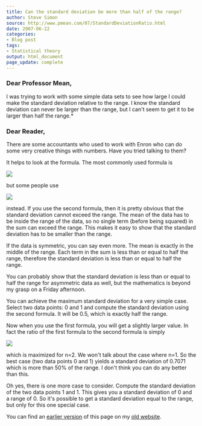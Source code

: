 ```yaml
---
title: Can the standard deviation be more than half of the range?
author: Steve Simon
source: http://www.pmean.com/07/StandardDeviationRatio.html
date: 2007-06-22
categories:
- Blog post
tags:
- Statistical theory
output: html_document
page_update: complete
---
```


### Dear Professor Mean,

I was trying to work with some simple data sets to see how large I could make the standard deviation relative to the range. I know the standard deviation can never be larger than the range, but I can't seem to get it to be larger than half the range.*

### Dear Reader,

There are some accountants who used to work with Enron who can do some very creative things with numbers. Have you tried talking to them?

It helps to look at the formula. The most commonly used formula is

![](http://www.pmean.com/new-images/07/StandardDeviationRatio01.gif)

but some people use

![](http://www.pmean.com/new-images/07/StandardDeviationRatio02.gif)

instead. If you use the second formula, then it is pretty obvious that the standard deviation cannot exceed the range. The mean of the data has to be inside the range of the data, so no single term (before being squared) in the sum can exceed the range. This makes it easy to show that the standard deviation has to be smaller than the range.

If the data is symmetric, you can say even more. The mean is exactly in the middle of the range. Each term in the sum is less than or equal to half the range, therefore the standard deviation is less than or equal to half the range.

You can probably show that the standard deviation is less than or equal to half the range for asymmetric data as well, but the mathematics is beyond my grasp on a Friday afternoon.

You can achieve the maximum standard deviation for a very simple case. Select two data points: 0 and 1 and compute the standard deviation using the second formula. It will be 0.5, which is exactly half the range.

Now when you use the first formula, you will get a slightly larger value. In fact the ratio of the first formula to the second formula is simply

![](http://www.pmean.com/new-images/07/StandardDeviationRatio03.gif)

which is maximized for n=2. We won't talk about the case where n=1. So the best case (two data points 0 and 1) yields a standard deviation of 0.7071 which is more than 50% of the range. I don't think you can do any better than this.

Oh yes, there is one more case to consider. Compute the standard deviation of the two data points 1 and 1. This gives you a standard deviation of 0 and a range of 0. So it's possible to get a standard deviation equal to the range, but only for this one special case.

You can find an [earlier version][sim1] of this page on my [old website][sim2].

[sim1]: http://www.pmean.com/07/StandardDeviationRatio.html
[sim2]: http://www.pmean.com